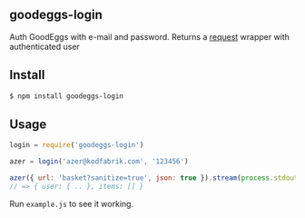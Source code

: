 ## goodeggs-login

Auth GoodEggs with e-mail and password. Returns a [request](http://github.com/mikeal/request) wrapper with authenticated user 

## Install

```bash
$ npm install goodeggs-login
```

## Usage

```js
login = require('goodeggs-login')

azer = login('azer@kodfabrik.com', '123456')

azer({ url: 'basket?sanitize=true', json: true }).stream(process.stdout)
// => { user: { .. }, items: [] }
```

Run `example.js` to see it working.
